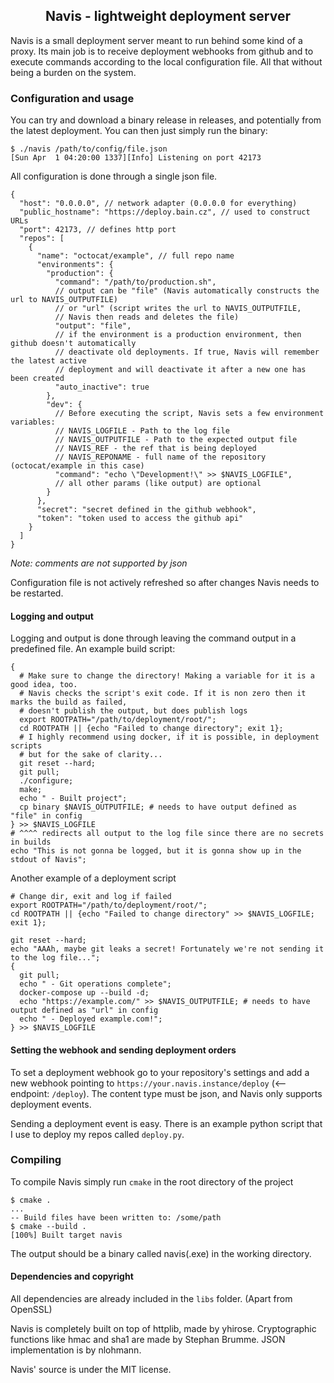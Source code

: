 <h2 align="center">Navis - lightweight deployment server</h3>
Navis is a small deployment server meant to run behind some kind of a proxy. Its main job
is to receive deployment webhooks from github and to execute commands according to the
local configuration file. All that without being a burden on the system.

### Configuration and usage
You can try and download a binary release in releases, and potentially from the latest
deployment. You can then just simply run the binary:
```console
$ ./navis /path/to/config/file.json
[Sun Apr  1 04:20:00 1337][Info] Listening on port 42173
```
All configuration is done through a single json file.
```
{
  "host": "0.0.0.0", // network adapter (0.0.0.0 for everything)
  "public_hostname": "https://deploy.bain.cz", // used to construct URLs
  "port": 42173, // defines http port
  "repos": [
    {
      "name": "octocat/example", // full repo name
      "environments": {
        "production": {
          "command": "/path/to/production.sh",
          // output can be "file" (Navis automatically constructs the url to NAVIS_OUTPUTFILE)
          // or "url" (script writes the url to NAVIS_OUTPUTFILE, 
          // Navis then reads and deletes the file)
          "output": "file",
          // if the environment is a production environment, then github doesn't automatically
          // deactivate old deployments. If true, Navis will remember the latest active
          // deployment and will deactivate it after a new one has been created
          "auto_inactive": true
        },
        "dev": {
          // Before executing the script, Navis sets a few environment variables:
          // NAVIS_LOGFILE - Path to the log file
          // NAVIS_OUTPUTFILE - Path to the expected output file
          // NAVIS_REF - the ref that is being deployed
          // NAVIS_REPONAME - full name of the repository (octocat/example in this case)
          "command": "echo \"Development!\" >> $NAVIS_LOGFILE",
          // all other params (like output) are optional
        }
      },
      "secret": "secret defined in the github webhook",
      "token": "token used to access the github api"
    }
  ]
}
```
*Note: comments are not supported by json*

Configuration file is not actively refreshed so after changes Navis needs to be
restarted.

#### Logging and output
Logging and output is done through leaving the command output in a predefined file.
An example build script:
```shell
{
  # Make sure to change the directory! Making a variable for it is a good idea, too.
  # Navis checks the script's exit code. If it is non zero then it marks the build as failed,
  # doesn't publish the output, but does publish logs
  export ROOTPATH="/path/to/deployment/root/";
  cd ROOTPATH || {echo "Failed to change directory"; exit 1};
  # I highly recommend using docker, if it is possible, in deployment scripts
  # but for the sake of clarity...
  git reset --hard;
  git pull;
  ./configure;
  make;
  echo " - Built project";
  cp binary $NAVIS_OUTPUTFILE; # needs to have output defined as "file" in config
} >> $NAVIS_LOGFILE 
# ^^^^ redirects all output to the log file since there are no secrets in builds
echo "This is not gonna be logged, but it is gonna show up in the stdout of Navis";
```
Another example of a deployment script
```shell
# Change dir, exit and log if failed
export ROOTPATH="/path/to/deployment/root/";
cd ROOTPATH || {echo "Failed to change directory" >> $NAVIS_LOGFILE; exit 1};

git reset --hard;
echo "AAAh, maybe git leaks a secret! Fortunately we're not sending it to the log file...";
{
  git pull;
  echo " - Git operations complete";
  docker-compose up --build -d;
  echo "https://example.com/" >> $NAVIS_OUTPUTFILE; # needs to have output defined as "url" in config
  echo " - Deployed example.com!";
} >> $NAVIS_LOGFILE
```

#### Setting the webhook and sending deployment orders
To set a deployment webhook go to your repository's settings and add a new webhook pointing
to `https://your.navis.instance/deploy` (<-- endpoint: `/deploy`). The content type must be json, 
and Navis only supports deployment events.

Sending a deployment event is easy. There is an example python script that I use to deploy
my repos called `deploy.py`.

### Compiling
To compile Navis simply run `cmake` in the root directory of the project
```console
$ cmake .
...
-- Build files have been written to: /some/path
$ cmake --build .
[100%] Built target navis
```
The output should be a binary called navis(.exe) in the working directory.

#### Dependencies and copyright
All dependencies are already included in the `libs` folder.
(Apart from OpenSSL)

Navis is completely built on top of httplib, made by yhirose. Cryptographic functions
like hmac and sha1 are made by Stephan Brumme. JSON implementation is by nlohmann.

Navis' source is under the MIT license.
